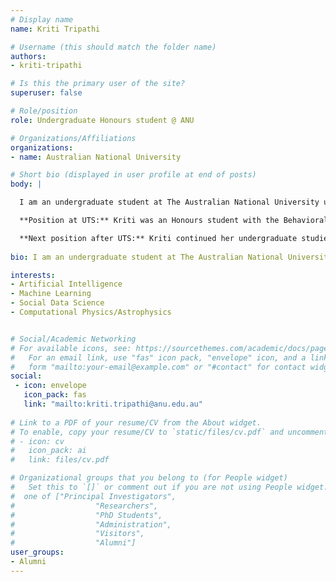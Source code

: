 ```yaml
---
# Display name
name: Kriti Tripathi

# Username (this should match the folder name)
authors:
- kriti-tripathi

# Is this the primary user of the site?
superuser: false

# Role/position
role: Undergraduate Honours student @ ANU

# Organizations/Affiliations
organizations:
- name: Australian National University

# Short bio (displayed in user profile at end of posts)
body: | 

  I am an undergraduate student at The Australian National University undertaking a double degree in Bachelor of Advanced Computing (Honours)/Bachelor of Science (Theoretical Physics, Astronomy & Astrophysics). I am supervised by Dr Marian-Andrei Rizoiu. My current research focuses on profiling information warfare on social media which I am exploring via a case study using the data from the 2019 Australian Elections. Within my research, I am looking at being able to characterize the spread of misinformation on social media, identify the opinion leaders that drove the conversations during the 2019 elections online on Twitter and explore how this misinformation has spread to traditional media like radio and newspaper. 

  **Position at UTS:** Kriti was an Honours student with the Behavioral Data Science lab in UTS.

  **Next position after UTS:** Kriti continued her undergraduate studies at the Australian National University.
  
bio: I am an undergraduate student at The Australian National University undertaking a double degree in Bachelor of Advanced Computing (Honours)/Bachelor of Science (Theoretical Physics, Astronomy & Astrophysics). I am supervised by Dr Marian-Andrei Rizoiu. My current research focuses on profiling information warfare on social media which I am exploring via a case study using the data from the 2019 Australian Elections. Within my research, I am looking at being able to characterize the spread of misinformation on social media, identify the opinion leaders that drove the conversations during the 2019 elections online on Twitter and explore how this misinformation has spread to traditional media like radio and newspaper. 

interests:
- Artificial Intelligence
- Machine Learning 
- Social Data Science
- Computational Physics/Astrophysics 


# Social/Academic Networking
# For available icons, see: https://sourcethemes.com/academic/docs/page-builder/#icons
#   For an email link, use "fas" icon pack, "envelope" icon, and a link in the
#   form "mailto:your-email@example.com" or "#contact" for contact widget.
social:
 - icon: envelope
   icon_pack: fas
   link: "mailto:kriti.tripathi@anu.edu.au"
  
# Link to a PDF of your resume/CV from the About widget.
# To enable, copy your resume/CV to `static/files/cv.pdf` and uncomment the lines below.
# - icon: cv
#   icon_pack: ai
#   link: files/cv.pdf

# Organizational groups that you belong to (for People widget)
#   Set this to `[]` or comment out if you are not using People widget.
#  one of ["Principal Investigators",
#                  "Researchers",
#                  "PhD Students",
#                  "Administration",
#                  "Visitors",
#                  "Alumni"]
user_groups:
- Alumni
---
```

